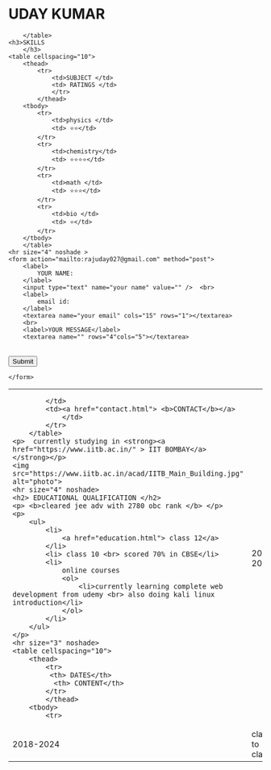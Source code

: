 ﻿<!DOCTYPE html>

<html lang="en" xmlns="http://www.w3.org/1999/xhtml">
<head>
    <meta charset="utf-8" />
    <title> 💓💓lazy💓💓</title>
</head>
<body>
    <h1> UDAY KUMAR </h1>
    <table>
        <tr>
            <td>
                
            </td>
            <td><a href="contact.html"> <b>CONTACT</b></a>
                </td>
            </tr>
        </table>
    <p>  currently studying in <strong><a href="https://www.iitb.ac.in/" > IIT BOMBAY</a> </strong></p>
    <img src="https://www.iitb.ac.in/acad/IITB_Main_Building.jpg" alt="photo">
    <hr size="4" noshade>
    <h2> EDUCATIONAL QUALIFICATION </h2>
    <p> <b>cleared jee adv with 2780 obc rank </b> </p>
    <p>
        <ul>
            <li>
                <a href="education.html"> class 12</a>
            </li>
            <li> class 10 <br> scored 70% in CBSE</li>
            <li>
                online courses
                <ol>
                    <li>currently learning complete web development from udemy <br> also doing kali linux introduction</li>
                </ol>
            </li>
        </ul>
    </p>
    <hr size="3" noshade>
    <table cellspacing="10">
        <thead>
            <tr>
             <th> DATES</th>
              <th> CONTENT</th>
            </tr>
            </thead>
        <tbody>
            <tr>
<td>2008-2018 </td>
<td>class 1 to 8 </td>
 </tr>
   <tr>
       <td>2018-2024</td>
       <td>class 8 to class12
       </td>
       </tr>
            </tbody>
     

        </table>
    <h3>SKILLS
        </h3>
    <table cellspacing="10">
        <thead>
            <tr>
                <td>SUBJECT </td>
                <td> RATINGS </td>
                </tr>
            </thead>
        <tbody>
            <tr>
                <td>physics </td>
                <td> ⭐⭐</td>
            </tr>
            <tr>
                <td>chemistry</td>
                <td> ⭐⭐⭐⭐</td>
            </tr>
            <tr>
                <td>math </td>
                <td> ⭐⭐⭐</td>
            </tr>
            <tr>
                <td>bio </td>
                <td> ⭐</td>
            </tr>
        </tbody>
        </table>
    <hr size="4" noshade >
    <form action="mailto:rajuday027@gmail.com" method="post">
        <label>
            YOUR NAME:
        </label>
        <input type="text" name="your name" value="" />  <br>
        <label>
            email id:
        </label>
        <textarea name="your email" cols="15" rows="1"></textarea>
        <br>
        <label>YOUR MESSAGE</label>
        <textarea name="" rows="4"cols="5"></textarea>
  <br>
        <input type="submit" name=""> 


    </form>
</body>
</html>
